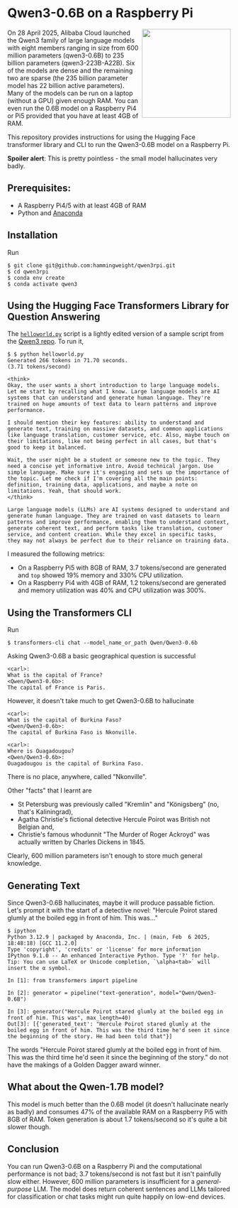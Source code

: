 # Qwen3-0.6B on a Raspberry Pi
<img src="/images/rpi5.jpg" align="right" width="200px">

On 28 April 2025, Alibaba Cloud launched the Qwen3 family of large language models with eight members ranging in size from 600 million parameters (qwen3-0.6B) to 235 billion parameters (qwen3-223B-A22B). Six of the models are dense and the remaining two are sparse (the 235 billion parameter model has 22 billion active parameters). Many of the models can be run on a laptop (without a GPU) given enough RAM. You can even run the 0.6B model on a Raspberry Pi4 or Pi5 provided that you have at least 4GB of RAM.

This repository provides instructions for using the Hugging Face transformer library and CLI to run the Qwen3-0.6B model on a Raspberry Pi.

**Spoiler alert**: This is pretty pointless - the small model hallucinates very badly.

## Prerequisites:
* A Raspberry Pi4/5 with at least 4GB of RAM
* Python and [Anaconda](https://www.anaconda.com/download)

## Installation
Run

```
$ git clone git@github.com:hammingweight/qwen3rpi.git
$ cd qwen3rpi
$ conda env create
$ conda activate qwen3
```

## Using the Hugging Face Transformers Library for Question Answering
The [`helloworld.py`](./helloworld.py) script is a lightly edited version of a sample script from the [Qwen3 repo](https://github.com/QwenLM/Qwen3). To run it,

```
$ $ python helloworld.py 
Generated 266 tokens in 71.70 seconds.
(3.71 tokens/second)

<think>
Okay, the user wants a short introduction to large language models. Let me start by recalling what I know. Large language models are AI systems that can understand and generate human language. They're trained on huge amounts of text data to learn patterns and improve performance.

I should mention their key features: ability to understand and generate text, training on massive datasets, and common applications like language translation, customer service, etc. Also, maybe touch on their limitations, like not being perfect in all cases, but that's good to keep it balanced.

Wait, the user might be a student or someone new to the topic. They need a concise yet informative intro. Avoid technical jargon. Use simple language. Make sure it's engaging and sets up the importance of the topic. Let me check if I'm covering all the main points: definition, training data, applications, and maybe a note on limitations. Yeah, that should work.
</think>

Large language models (LLMs) are AI systems designed to understand and generate human language. They are trained on vast datasets to learn patterns and improve performance, enabling them to understand context, generate coherent text, and perform tasks like translation, customer service, and content creation. While they excel in specific tasks, they may not always be perfect due to their reliance on training data.
```

I measured the following metrics:
 * On a Raspberry Pi5 with 8GB of RAM, 3.7 tokens/second are generated and `top` showed 19% memory and 330% CPU utilization.
 * On a Raspberry Pi4 with 4GB of RAM, 1.2 tokens/second are generated and memory utilization was 40% and CPU utilization was 300%.

## Using the Transformers CLI
Run

```
$ transformers-cli chat --model_name_or_path Qwen/Qwen3-0.6b
```

Asking Qwen3-0.6B a basic geographical question is successful
```
<carl>:
What is the capital of France?
<Qwen/Qwen3-0.6b>:
The capital of France is Paris.                                                                                                                                                                                                              
```

However, it doesn't take much to get Qwen3-0.6B to hallucinate

```
<carl>:
What is the capital of Burkina Faso?
<Qwen/Qwen3-0.6b>:
The capital of Burkina Faso is Nkonville.

<carl>:
Where is Ouagadougou?
<Qwen/Qwen3-0.6b>:
Ouagadougou is the capital of Burkina Faso.                                                                                                                                                                                                  
```
There is no place, anywhere, called "Nkonville".

Other "facts" that I learnt are
 * St Petersburg was previously called "Kremlin" and "Königsberg" (no, that's Kaliningrad),
 * Agatha Christie's fictional detective Hercule Poirot was British not Belgian and,
 * Christie's famous whodunnit "The Murder of Roger Ackroyd" was actually written by Charles Dickens in 1845.

Clearly, 600 million parameters isn't enough to store much general knowledge.

## Generating Text
Since Qwen3-0.6B hallucinates, maybe it will produce passable fiction. Let's prompt it with the start of a detective novel: "Hercule Poirot stared glumly at the boiled egg in front of him. This was..."

```
$ ipython
Python 3.12.9 | packaged by Anaconda, Inc. | (main, Feb  6 2025, 18:48:18) [GCC 11.2.0]
Type 'copyright', 'credits' or 'license' for more information
IPython 9.1.0 -- An enhanced Interactive Python. Type '?' for help.
Tip: You can use LaTeX or Unicode completion, `\alpha<tab>` will insert the α symbol.

In [1]: from transformers import pipeline

In [2]: generator = pipeline("text-generation", model="Qwen/Qwen3-0.6B")

In [3]: generator("Hercule Poirot stared glumly at the boiled egg in front of him. This was", max_length=40)
Out[3]: [{'generated_text': "Hercule Poirot stared glumly at the boiled egg in front of him. This was the third time he'd seen it since the beginning of the story. He had been told that"}]

```

The words "Hercule Poirot stared glumly at the boiled egg in front of him. This was the third time he'd seen it since the beginning of the story." do not have the makings of a Golden Dagger award winner.

## What about the Qwen-1.7B model?
This model is much better than the 0.6B model (it doesn't hallucinate nearly as badly) and consumes 47% of the available RAM on a Raspberry Pi5 with 8GB of RAM. Token generation is about 1.7 tokens/second so it's quite a bit slower though.

## Conclusion
You can run Qwen3-0.6B on a Raspberry Pi and the computational performance is not bad; 3.7 tokens/second is not fast but it isn't painfully slow either. However, 600 million parameters is insufficient for a *general-purpose* LLM.  The model does return coherent sentences and LLMs tailored for classification or chat tasks might run quite happily on low-end devices. 
